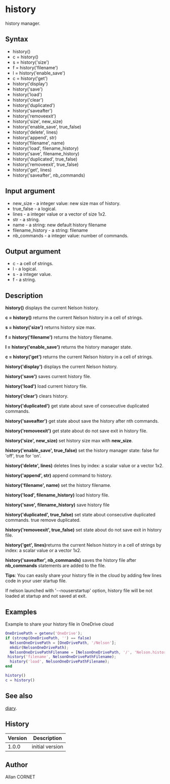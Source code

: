 

# history

history manager.

## Syntax

- history()
- c = history()
- s = history('size')
- f = history('filename')
- l = history('enable_save')
- c = history('get')
- history('display')
- history('save')
- history('load')
- history('clear')
- history('duplicated')
- history('saveafter')
- history('removeexit')
- history('size', new_size)
- history('enable_save', true_false)
- history('delete', lines)
- history('append', str)
- history('filename', name)
- history('load', filename_history)
- history('save', filename_history)
- history('duplicated', true_false)
- history('removeexit', true_false)
- history('get', lines)
- history('saveafter', nb_commands)

## Input argument

 - new_size - a integer value: new size max of history.
 - true_false - a logical.
 - lines - a integer value or a vector of size 1x2.
 - str - a string.
 - name - a string: new default history filename
 - filename_history - a string: filename
 - nb_commands - a integer value: number of commands.

## Output argument

 - c - a cell of strings.
 - l - a logical.
 - s - a integer value.
 - f - a string.

## Description


  <p><b>history()</b> displays the current Nelson history.</p>
  <p><b>c = history()</b> returns the current Nelson history in a cell of strings.</p>
  <p><b>s = history('size')</b> returns history size max.</p>
  <p><b>f = history('filename')</b> returns the history filename.</p>
  <p><b>l = history('enable_save')</b> returns the history manager state.</p>
  <p><b>c = history('get')</b> returns the current Nelson history in a cell of strings.</p>
  <p><b>history('display')</b> displays the current Nelson history.</p>
  <p><b>history('save')</b> saves current history file.</p>
  <p><b>history('load')</b> load current history file.</p>
  <p><b>history('clear')</b> clears history.</p>
  <p><b>history('duplicated')</b> get state about save of consecutive duplicated commands.</p>
  <p><b>history('saveafter')</b> get state about save the history after nth commands.</p>
  <p><b>history('removeexit')</b> get state about do not save exit in history file.</p>
  <p><b>history('size', new_size)</b> set history size max with <b>new_size</b>.</p>
  <p><b>history('enable_save', true_false)</b> set the history manager state: false for 'off', true for 'on'.</p>
  <p><b>history('delete', lines)</b> deletes lines by index: a scalar value or a vector 1x2.</p>
  <p><b>history('append', str)</b> append command to history.</p>
  <p><b>history('filename', name)</b> set the history filename.</p>
  <p><b>history('load', filename_history)</b> load history file.</p>
  <p><b>history('save', filename_history)</b> save history file</p>
  <p><b>history('duplicated', true_false)</b> set state about consecutive duplicated commands. true remove duplicated.</p>
  <p><b>history('removeexit', true_false)</b> set state about do not save exit in history file.</p>
  <p><b>history('get', lines)</b>returns the current Nelson history in a cell of strings by index: a scalar value or a vector 1x2.</p>
  <p><b>history('saveafter', nb_commands)</b> saves the history file after <b>nb_commands</b> statements are added to the file.</p>
  <p><b>Tips</b>: You can easily share your history file in the cloud by adding few lines code in your user startup file.</p>
  <p>If nelson launched with '--nouserstartup' option, history file will be not loaded at startup and not saved at exit.</p>


## Examples

Example to share your history file in OneDrive cloud
```matlab
OneDrivePath = getenv('OneDrive');
if (strcmp(OneDrivePath, '') == false)
  NelsonOneDrivePath = [OneDrivePath, '/Nelson'];
  mkdir(NelsonOneDrivePath);
  NelsonOneDrivePathFilename = [NelsonOneDrivePath, '/', 'Nelson.history'];
 history('filename', NelsonOneDrivePathFilename);
  history('load', NelsonOneDrivePathFilename);
end
```
```matlab
history()
c = history()
```

## See also

[diary](../stream_manager/diary.md).
## History

|Version|Description|
|------|------|
|1.0.0|initial version|


## Author

Allan CORNET



